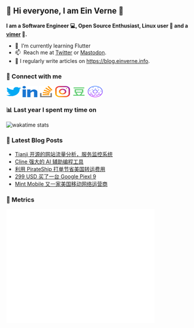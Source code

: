 ## 👋 Hi everyone, I am Ein Verne 👋

**I am a Software Engineer 💻, Open Source Enthusiast, Linux user :penguin: and a [vimer](https://github.com/einverne/dotfiles) :man:.**

- 🌱 &nbsp;I’m currently learning Flutter
- 📫 &nbsp;Reach me at [Twitter](https://twitter.com/einverne) or <a rel="me" href="https://m.einverne.info/@einverne">Mastodon</a>.
- 📝 I regularly write articles on <https://blog.einverne.info>.


### 🔗 Connect with me
<a href="https://twitter.com/einverne" target="_blank"><img align="center" src="images/twitter.svg" alt="twitter einverne" height="30" width="40" /></a>
<a href="https://linkedin.com/in/einverne" target="_blank"><img align="center" src="images/linked-in-alt.svg" alt="linkedin einverne" height="30" width="40" /></a>
<a href="https://stackoverflow.com/users/1820217/einverne" target="_blank"><img align="center" src="images/stack-overflow.svg" alt="stackoverflow einverne" height="30" width="40" /></a>
<a href="https://instagram.com/einverne" target="_blank"><img align="center" src="images/instagram.svg" alt="instagram einverne" height="30" width="40" /></a>
<a href="https://www.douban.com/people/einverne" target="_blank"><img align="center" src="images/douban.svg" alt="douban einverne" height="30" width="40" /></a>
<a href="https://homer.einverne.info" target="_blank"><img align="center" src="images/homer.svg" alt="einverne online services" height="30" width="40" /></a>

### 📊 Last year I spent my time on

![wakatime stats](https://github-readme-stats.vercel.app/api/wakatime?username=einverne&api_domain=wakapi.einverne.info&hide_title=true&hide_border=true&langs_count=18&bg_color=00000000&text_color=777&layout=compact)

### 📕 Latest Blog Posts
<!-- BLOG-POST-LIST:START -->
- [Tianji 开源的网站流量分析，服务监控系统](https://blog.einverne.info/post/2025/01/tianji-open-source-website-monitor-alert.html)
- [Cline 强大的 AI 辅助编程工具](https://blog.einverne.info/post/2025/01/cline-ai-programming-cli.html)
- [利用 PirateShip 打单节省美国转运费用](https://blog.einverne.info/post/2024/12/pirateship.html)
- [299 USD 买了一台 Google Piexl 9](https://blog.einverne.info/post/2024/12/299-usd-google-pixel-9.html)
- [Mint Mobile 又一家美国移动网络运营商](https://blog.einverne.info/post/2024/12/mint-mobile.html)
<!-- BLOG-POST-LIST:END -->

### 👻 Metrics
<img align="left" src="/metrics.base.svg" alt="Metrics" width="400">
